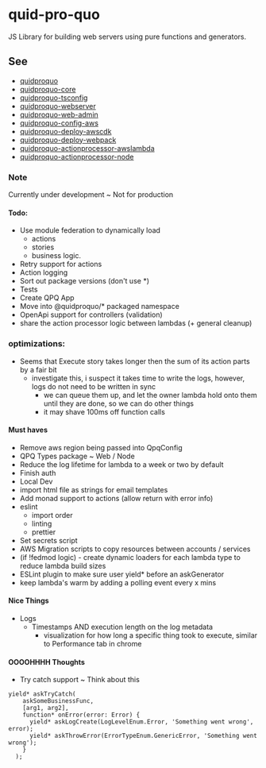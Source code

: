 # quid-pro-quo

JS Library for building web servers using pure functions and generators.

## See

- [quidproquo](https://www.npmjs.com/package/quidproquo)
- [quidproquo-core](https://www.npmjs.com/package/quidproquo-core)
- [quidproquo-tsconfig](https://www.npmjs.com/package/quidproquo-tsconfig)
- [quidproquo-webserver](https://www.npmjs.com/package/quidproquo-webserver)
- [quidproquo-web-admin](https://www.npmjs.com/package/quidproquo-web-admin)
- [quidproquo-config-aws](https://www.npmjs.com/package/quidproquo-config-aws)
- [quidproquo-deploy-awscdk](https://www.npmjs.com/package/quidproquo-deploy-awscdk)
- [quidproquo-deploy-webpack](https://www.npmjs.com/package/quidproquo-deploy-webpack)
- [quidproquo-actionprocessor-awslambda](https://www.npmjs.com/package/quidproquo-actionprocessor-awslambda)
- [quidproquo-actionprocessor-node](https://www.npmjs.com/package/quidproquo-actionprocessor-node)

### Note

Currently under development ~ Not for production

#### Todo:

- Use module federation to dynamically load
  - actions
  - stories
  - business logic.
- Retry support for actions
- Action logging
- Sort out package versions (don't use \*)
- Tests
- Create QPQ App
- Move into @quidproquo/\* packaged namespace
- OpenApi support for controllers (validation)
- share the action processor logic between lambdas (+ general cleanup)

### optimizations:

- Seems that Execute story takes longer then the sum of its action parts by a fair bit
  - investigate this, i suspect it takes time to write the logs, however, logs do not need to be
    written in sync
    - we can queue them up, and let the owner lambda hold onto them until they are done, so we can
      do other things
    - it may shave 100ms off function calls

#### Must haves

- Remove aws region being passed into QpqConfig
- QPQ Types package ~ Web / Node
- Reduce the log lifetime for lambda to a week or two by default
- Finish auth
- Local Dev
- import html file as strings for email templates
- Add monad support to actions (allow return with error info)
- eslint
  - import order
  - linting
  - prettier
- Set secrets script
- AWS Migration scripts to copy resources between accounts / services
- (if !fedmod logic) - create dynamic loaders for each lambda type to reduce lambda build sizes
- ESLint plugin to make sure user yield\* before an askGenerator
- keep lambda's warm by adding a polling event every x mins

#### Nice Things

- Logs
  - Timestamps AND execution length on the log metadata
    - visualization for how long a specific thing took to execute, similar to Performance tab in
      chrome

#### OOOOHHHH Thoughts

- Try catch support ~ Think about this

```
yield* askTryCatch(
    askSomeBusinessFunc,
    [arg1, arg2],
    function* onError(error: Error) {
      yield* askLogCreate(LogLevelEnum.Error, 'Something went wrong', error);
      yield* askThrowError(ErrorTypeEnum.GenericError, 'Something went wrong');
    }
  );
```
